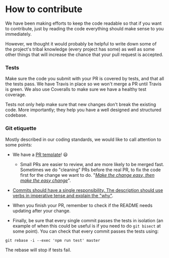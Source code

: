 # How to contribute

We have been making efforts to keep the code readable so that if
you want to contribute, just by reading the code everything
should make sense to you immediately.

However, we thought it would probably be helpful to write down
some of the project's tribal knowledge (every project has some)
as well as some other things that will increase the chance that
your pull request is accepted.

### Tests

Make sure the code you submit with your PR is covered by tests,
and that all the tests pass. We have Travis in place so we won't
merge a PR until Travis is green. We also use Coveralls to make
sure we have a healthy test coverage.

Tests not only help make sure that new changes don't break the
existing code. More importantly; they help you have a well
designed and structured codebase.

### Git etiquette

Mostly described in our coding standards, we would like to call
attention to some points:

* We have a
  [PR template](https://github.com/theyworkforyou/shineyoureye-sinatra/blob/master/.github/PULL_REQUEST_TEMPLATE.md)!
  :smiley:

  * Small PRs are easier to review, and are more likely to be
  merged fast. Sometimes we do "cleaning" PRs before the real
  PR, to fix the code first for the change we want to
  do. "[*Make the change easy, then make the easy change*](https://twitter.com/kentbeck/status/250733358307500032?lang=en)".

* [Commits should have a single responsibility. The description should use verbs in imperative tense and explain the "why"](http://tbaggery.com/2008/04/19/a-note-about-git-commit-messages.html).

* When you finish your PR, remember to check if the README needs
  updating after your change.

* Finally, be sure that every single commit passes the tests in
  isolation (an example of when this could be useful is if you
  need to do `git bisect` at some point). You can check that
  every commit passes the tests using:

```
git rebase -i --exec 'npm run test' master
```

The rebase will stop if tests fail.